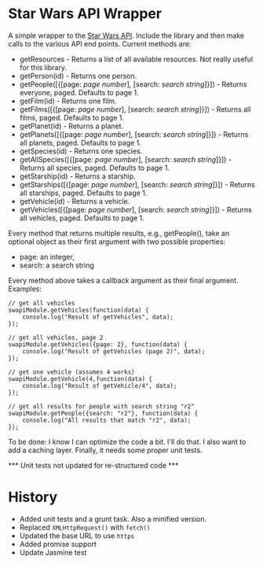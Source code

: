 Star Wars API Wrapper
===

A simple wrapper to the [Star Wars API](http://swapi.co/). Include the library and then make calls to the various API end points. Current methods are:

* getResources - Returns a list of all available resources. Not really useful for this library.
* getPerson(id) - Returns one person.
* getPeople([{[page: _page number_], [search: _search string_]}]) - Returns everyone, paged. Defaults to page 1.
* getFilm(id) - Returns one film.
* getFilms([{[page: _page number_], [search: _search string_]}]) - Returns all films, paged. Defaults to page 1.
* getPlanet(id) - Returns a planet.
* getPlanets([{[page: _page number_], [search: _search string_]}]) - Returns all planets, paged. Defaults to page 1.
* getSpecies(id) - Returns one species.
* getAllSpecies([{[page: _page number_], [search: _search string_]}]) - Returns all species, paged. Defaults to page 1.
* getStarship(id) - Returns a starship.
* getStarships([{[page: _page number_], [search: _search string_]}]) - Returns all starships, paged. Defaults to page 1.
* getVehicle(id) - Returns a vehicle.
* getVehicles([{[page: _page number_], [search: _search string_]}]) - Returns all vehicles, paged. Defaults to page 1.

Every method that returns multiple results, e.g., getPeople(), take an optional object as their first argument with two possible properties:

* page: an integer,
* search: a search string

Every method above takes a callback argument as their final argument. Examples:

	// get all vehicles
	swapiModule.getVehicles(function(data) {
		console.log("Result of getVehicles", data);
	});
	
	// get all vehicles, page 2
	swapiModule.getVehicles({page: 2}, function(data) {
		console.log("Result of getVehicles (page 2)", data);
	});

	// get one vehicle (assumes 4 works)
	swapiModule.getVehicle(4,function(data) {
		console.log("Result of getVehicle/4", data);
	});
	
	// get all results for people with search string "r2"
	swapiModule.getPeople({search: "r2"}, function(data) {
	    console.log("All results that match "r2", data);
	});

To be done: I know I can optimize the code a bit. I'll do that. I also want to add a caching layer. Finally, it needs some proper unit tests.

*** Unit tests not updated for re-structured code ***

History
===

* Added unit tests and a grunt task. Also a minified version.
* Replaced `XMLHttpRequest()` with `fetch()`
* Updated the base URL to use `https`
* Added promise support
* Update Jasmine test
